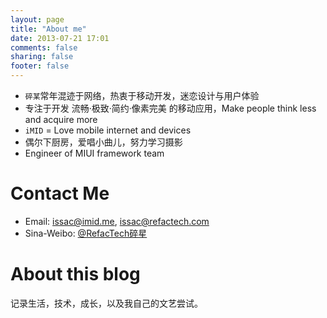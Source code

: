 ```yaml
---
layout: page
title: "About me"
date: 2013-07-21 17:01
comments: false
sharing: false
footer: false
---
```

* `碎某`常年混迹于网络，热衷于移动开发，迷恋设计与用户体验
* 专注于开发 流畅·极致·简约·像素完美 的移动应用，Make people think less and acquire more
* `iMID` = Love mobile internet and devices
* 偶尔下厨房，爱唱小曲儿，努力学习摄影
* Engineer of MIUI framework team



Contact Me
============
* Email: <issac@imid.me>, <issac@refactech.com>
* Sina-Weibo: [@RefacTech碎星](http://weibo.com/issacsuixing)



About this blog
===============
记录生活，技术，成长，以及我自己的文艺尝试。